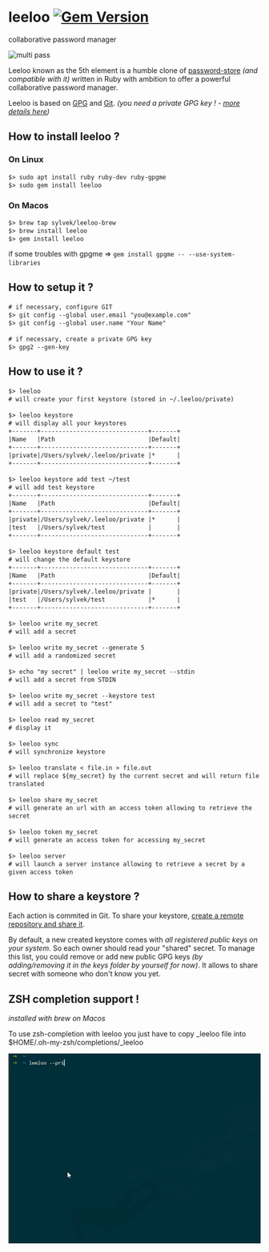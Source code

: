 # leeloo [![Gem Version](https://badge.fury.io/rb/leeloo.svg)](https://badge.fury.io/rb/leeloo)
collaborative password manager

![multi pass](https://media.giphy.com/media/dVneNbpJiD2AU/giphy.gif)

Leeloo known as the 5th element is a humble clone of [password-store](https://www.passwordstore.org/) _(and compatible with it)_ written in Ruby with ambition to offer a powerful collaborative password manager.

Leeloo is based on [GPG](https://gnupg.org/) and [Git](https://git-scm.com/). _(you need a private GPG key ! - [more details here](https://www.gnupg.org/gph/en/manual/c14.html))_

## How to install leeloo ?

### On Linux

```
$> sudo apt install ruby ruby-dev ruby-gpgme
$> sudo gem install leeloo
```

### On Macos

```
$> brew tap sylvek/leeloo-brew
$> brew install leeloo
$> gem install leeloo
```

if some troubles with gpgme => `gem install gpgme -- --use-system-libraries`

## How to setup it ?

```
# if necessary, configure GIT
$> git config --global user.email "you@example.com"
$> git config --global user.name "Your Name"

# if necessary, create a private GPG key
$> gpg2 --gen-key
```

## How to use it ?

```
$> leeloo
# will create your first keystore (stored in ~/.leeloo/private)

$> leeloo keystore
# will display all your keystores
+-------+------------------------------+-------+
|Name   |Path                          |Default|
+-------+------------------------------+-------+
|private|/Users/sylvek/.leeloo/private |*      |
+-------+------------------------------+-------+

$> leeloo keystore add test ~/test
# will add test keystore
+-------+------------------------------+-------+
|Name   |Path                          |Default|
+-------+------------------------------+-------+
|private|/Users/sylvek/.leeloo/private |*      |
|test   |/Users/sylvek/test            |       |
+-------+------------------------------+-------+

$> leeloo keystore default test
# will change the default keystore
+-------+------------------------------+-------+
|Name   |Path                          |Default|
+-------+------------------------------+-------+
|private|/Users/sylvek/.leeloo/private |       |
|test   |/Users/sylvek/test            |*      |
+-------+------------------------------+-------+

$> leeloo write my_secret
# will add a secret

$> leeloo write my_secret --generate 5
# will add a randomized secret

$> echo "my secret" | leeloo write my_secret --stdin
# will add a secret from STDIN

$> leeloo write my_secret --keystore test
# will add a secret to "test"

$> leeloo read my_secret
# display it

$> leeloo sync
# will synchronize keystore

$> leeloo translate < file.in > file.out
# will replace ${my_secret} by the current secret and will return file translated

$> leeloo share my_secret
# will generate an url with an access token allowing to retrieve the secret

$> leeloo token my_secret
# will generate an access token for accessing my_secret

$> leeloo server
# will launch a server instance allowing to retrieve a secret by a given access token
```

## How to share a keystore ?

Each action is commited in Git. To share your keystore, [create a remote repository and share it](https://git-scm.com/book/en/v2/Git-Basics-Working-with-Remotes).

By default, a new created keystore comes with *all registered public keys on your system*. So each owner should read your "shared" secret. To manage this list, you could remove or add new public GPG keys _(by adding/removing it in the keys folder by yourself for now)_. It allows to share secret with someone who don't know you yet.


## ZSH completion support !

_installed with brew on Macos_

To use zsh-completion with leeloo you just have to copy _leeloo file into $HOME/.oh-my-zsh/completions/_leeloo

![demo](leeloo.gif)
